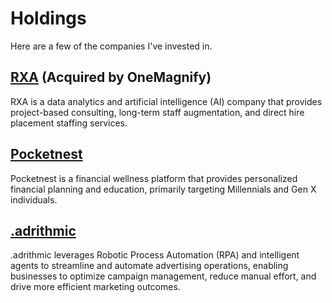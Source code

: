 # Holdings

Here are a few of the companies I've invested in.

## [RXA](https://rxa.io) (Acquired by OneMagnify)

RXA is a data analytics and artificial intelligence (AI) company that provides project-based consulting, long-term staff augmentation, and direct hire placement staffing services.

## [Pocketnest](https://pocketnest.com)

Pocketnest is a financial wellness platform that provides personalized financial planning and education, primarily targeting Millennials and Gen X individuals.

## [.adrithmic](https://www.adrithmic.com)

.adrithmic leverages Robotic Process Automation (RPA) and intelligent agents to streamline and automate advertising operations, enabling businesses to optimize campaign management, reduce manual effort, and drive more efficient marketing outcomes.
